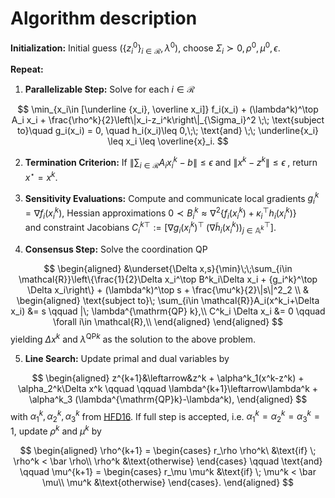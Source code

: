 
# Algorithm description


**Initialization:** Initial guess $\left (\{z_i^0\}_{i\in \mathcal{R}},\lambda^0 \right )$, choose $\Sigma_i \succ 0,\rho^0,\mu^0,\epsilon$. 

**Repeat:**

1. **Parallelizable Step:**
Solve for each $i \in \mathcal{R}$

$$
\min_{x_i\in [\underline {x_i}, \overline x_i]} f_i(x_i) + (\lambda^k)^\top A_i x_i + \frac{\rho^k}{2}\left\|x_i-z_i^k\right\|_{\Sigma_i}^2 \;\;
\text{subject to}\quad g_i(x_i) = 0, \quad h_i(x_i)\leq 0,\;\; \text{and} \;\; \underline{x_i} \leq x_i \leq  \overline{x}_i.
$$

2. **Termination Criterion:** If $\left\|\sum_{i\in \mathcal{R}}A_ix^k_i -b \right\|\leq \epsilon \text{ and } \left\| x^k - z^k \right \|\leq \epsilon\;,$ return $x^\star = x^k$.
		
3. **Sensitivity Evaluations:** Compute and communicate local gradients $g_i^k=\nabla f_i(x_i^k)$,
		Hessian approximations $0 \prec B_i^k \approx \nabla^2 \{ f_i( x_i^k )+\kappa_i^\top h_i(x_i^k)\}$   
        and constraint Jacobians $C^{k\top }_i :=\left [\nabla g_i(x^k_i)^\top\;  \left (\nabla \tilde  h_i(x^k_i) \right )_{j\in \mathbb{A}^k}^\top \right ]$. 
		
3. **Consensus Step:** Solve the coordination QP 

$$
\begin{aligned}
&\underset{\Delta x,s}{\min}\;\;\sum_{i\in \mathcal{R}}\left\{\frac{1}{2}\Delta x_i^\top B^k_i\Delta x_i + {g_i^k}^\top \Delta x_i\right\}     + (\lambda^k)^\top s + \frac{\mu^k}{2}\|s\|^2_2  \\ 
&
\begin{aligned}
\text{subject to}\;                                   \sum_{i\in \mathcal{R}}A_i(x^k_i+\Delta x_i) &=  s    \qquad  |\; \lambda^{\mathrm{QP} k},\\
C^k_i \Delta x_i &= 0                                     \qquad   \forall i\in \mathcal{R},\\
\end{aligned}
\end{aligned}
$$ 
yielding $\Delta x^k$ and $\lambda^{\mathrm{QP}k}$ as the solution to the above problem.
		
5. **Line Search:** Update primal and dual variables by

$$
\begin{aligned}
z^{k+1}&\leftarrow&z^k + \alpha^k_1(x^k-z^k) + \alpha_2^k\Delta x^k \qquad \qquad
\lambda^{k+1}\leftarrow\lambda^k + \alpha^k_3 (\lambda^{\mathrm{QP}k}-\lambda^k),
\end{aligned}
$$
with $\alpha^k_1,\alpha^k_2,\alpha^k_3$ from [HFD16](https://epubs.siam.org/doi/abs/10.1137/140975991). 
If full step is accepted, i.e. $\alpha_1^k=\alpha_2^k=\alpha_3^k=1$, update $\rho^k$ and $\mu^k$ by

$$
\begin{aligned} 
\rho^{k+1} =
\begin{cases}
r_\rho \rho^k\   &\text{if} \; \rho^k < \bar \rho\\ 
\rho^k &\text{otherwise} 
\end{cases} 
\qquad   \text{and} \qquad  
\mu^{k+1} =
\begin{cases}
r_\mu \mu^k   &\text{if} \; \mu^k < \bar \mu\\ 
\mu^k  &\text{otherwise} 
\end{cases}. 
\end{aligned}
$$


